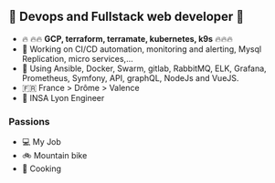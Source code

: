 ## :rocket: Devops and Fullstack web developer :rocket:

* :fire: :fire::fire: **GCP, terraform, terramate, kubernetes, k9s** :fire::fire::fire:
* :rainbow: Working on CI/CD automation, monitoring and alerting, Mysql Replication, micro services,...
* :fire_engine: Using Ansible, Docker, Swarm, gitlab, RabbitMQ, ELK, Grafana, Prometheus, Symfony, API, graphQL, NodeJs and VueJS.
* :fr: France > Drôme > Valence
* :turtle: INSA Lyon Engineer

### Passions

* :computer: My Job
* :bike: Mountain bike
* :cookie: Cooking

